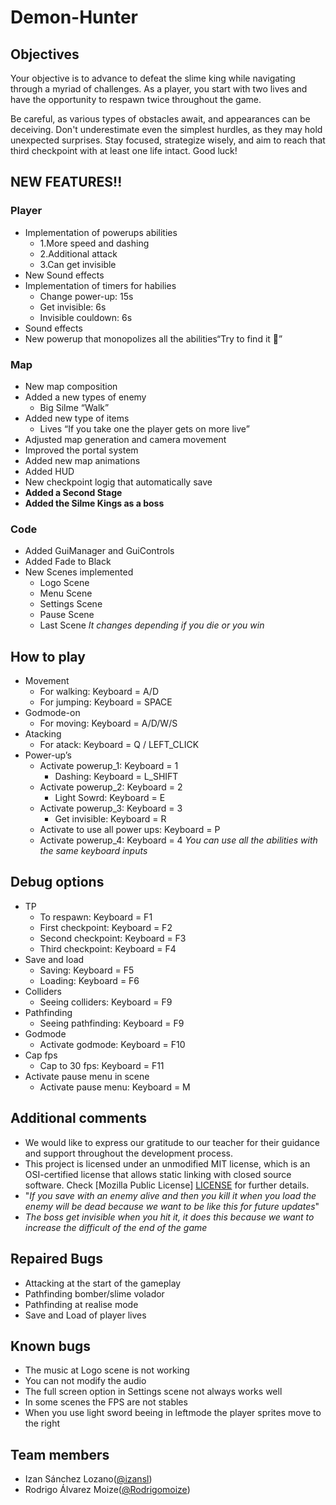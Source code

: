 # Demon-Hunter

## Objectives 

Your objective is to advance to defeat the slime king while navigating through a myriad of challenges. As a player, you start with two lives and have the opportunity to respawn twice throughout the game.

Be careful, as various types of obstacles await, and appearances can be deceiving. Don't underestimate even the simplest hurdles, as they may hold unexpected surprises. Stay focused, strategize wisely, and aim to reach that third checkpoint with at least one life intact. Good luck!


## NEW FEATURES!!
### Player
* Implementation of powerups abilities
  * 1.More speed and dashing
  * 2.Additional attack
  * 3.Can get invisible
* New Sound effects
* Implementation of timers for habilies
  * Change power-up: 15s
  * Get invisible: 6s
  * Invisible couldown: 6s
* Sound effects 
* New powerup that monopolizes all the abilities“Try to find it 🙂”
### Map
 * New map composition
* Added a new types of enemy
   * Big Silme “Walk”
*  Added new type of items
   *  Lives “If you take one the player gets on more live”
*  Adjusted map generation and camera movement
*  Improved the portal system
*  Added new map animations
*  Added HUD
*  New checkpoint logig that automatically save
*  **Added a Second Stage**
*  **Added the Silme Kings as a boss**
### Code
*  Added GuiManager and GuiControls
*  Added Fade to Black
*  New Scenes implemented
   *  Logo Scene
   *  Menu Scene
   *  Settings Scene
   *  Pause Scene
   *  Last Scene _It changes depending if you die or you win_
## How to play 
* Movement 
  * For walking: Keyboard = A/D 
  * For jumping: Keyboard = SPACE 
* Godmode-on 
  * For moving: Keyboard = A/D/W/S 
* Atacking 
  * For atack: Keyboard = Q / LEFT_CLICK 
* Power-up’s
  * Activate powerup_1: Keyboard = 1
    * Dashing: Keyboard = L_SHIFT 
  * Activate powerup_2: Keyboard = 2
    * Light Sowrd: Keyboard = E 
  * Activate powerup_3: Keyboard = 3
    * Get invisible: Keyboard = R
  * Activate to use all power ups: Keyboard = P
  * Activate powerup_4: Keyboard = 4 _You can use all the abilities with the same keyboard inputs_
## Debug options 
* TP 
  * To respawn: Keyboard = F1 
  * First checkpoint: Keyboard = F2 
  * Second checkpoint: Keyboard = F3 
  * Third checkpoint: Keyboard = F4
* Save and load 
  * Saving: Keyboard = F5 
  * Loading: Keyboard = F6 
* Colliders 
  * Seeing colliders: Keyboard = F9 
* Pathfinding
  * Seeing pathfinding: Keyboard = F9 
* Godmode 
  * Activate godmode: Keyboard = F10 
* Cap fps 
  * Cap to 30 fps: Keyboard = F11
* Activate pause menu in scene 
  * Activate pause menu: Keyboard = M
## Additional comments  
* We would like to express our gratitude to our teacher for their guidance and support throughout the development process. 
* This project is licensed under an unmodified MIT license, which is an OSI-certified license that allows static linking with closed source software. Check [Mozilla Public License] [LICENSE](https://www.mozilla.org/en-US/MPL/) for further details. 
* "_If you save with an enemy alive and then you kill it when you load the enemy will be dead because we want to be like this for future updates_"
* _The boss get invisible when you hit it, it does this because we want to increase the difficult of the end of the game_
## Repaired Bugs 
* Attacking at the start of the gameplay
* Pathfinding bomber/slime volador
* Pathfinding at realise mode
* Save and Load of player lives
## Known bugs 
* The music at Logo scene is not working
* You can not modify the audio
* The full screen option in Settings scene not always works well
* In some scenes the FPS are not stables
* When you use light sword beeing in leftmode the player sprites move to
the right
## Team members
* Izan Sánchez Lozano([@izansl](https://github.com/izansl)) 
* Rodrigo Álvarez Moize([@Rodrigomoize](https://github.com/Rodrigomoize))

